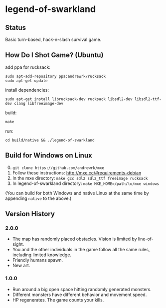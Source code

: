 # legend-of-swarkland

## Status

Basic turn-based, hack-n-slash survival game.

## How Do I Shot Game? (Ubuntu)

add ppa for rucksack:

```
sudo apt-add-repository ppa:andrewrk/rucksack
sudo apt-get update
```

install dependencies:

```
sudo apt-get install librucksack-dev rucksack libsdl2-dev libsdl2-ttf-dev clang libfreeimage-dev
```

build:

```
make
```

run:

```
cd build/native && ./legend-of-swarkland
```

## Build for Windows on Linux

 0. `git clone https://github.com/andrewrk/mxe`
 0. Follow these instructions: http://mxe.cc/#requirements-debian
 0. In the mxe directory: `make gcc sdl2 sdl2_ttf freeimage rucksack`
 0. In legend-of-swarkland directory: `make MXE_HOME=/path/to/mxe windows`

(You can build for both Windows and native Linux at the same time by appending `native` to the above.)

## Version History

### 2.0.0

 * The map has randomly placed obstacles.
   Vision is limited by line-of-sight.
 * You and the other individuals in the game follow all the same rules, including limited knowledge.
 * Friendly humans spawn.
 * New art.

### 1.0.0

 * Run around a big open space hitting randomly generated monsters.
 * Different monsters have different behavior and movement speed.
 * HP regenerates.
   The game counts your kills.

